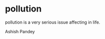 

<head>
<title>saurabh</title>
</head>
<body>

<h1>pollution</h1>
<p>pollution is a very serious issue affecting in life.</p>



Ashish Pandey
